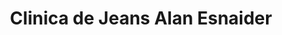 ---
title: "Clinica de Jeans Alan Esnaider"
url: /ciudad-satelite/clinica-de-jeans-alan-esnaider/
shop: Schneiderei
---